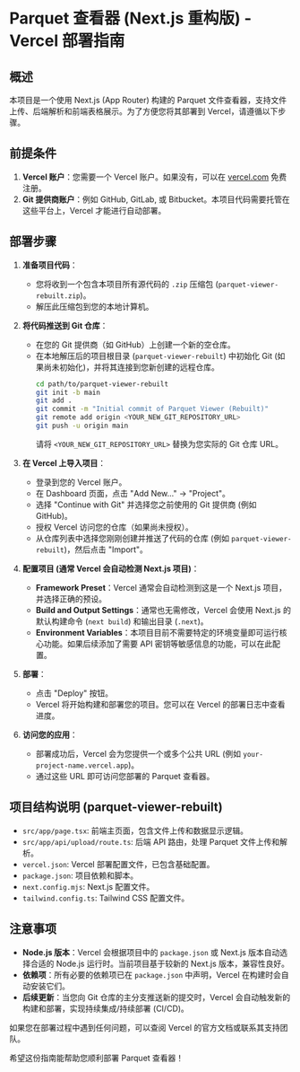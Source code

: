 # Parquet 查看器 (Next.js 重构版) - Vercel 部署指南

## 概述

本项目是一个使用 Next.js (App Router) 构建的 Parquet 文件查看器，支持文件上传、后端解析和前端表格展示。为了方便您将其部署到 Vercel，请遵循以下步骤。

## 前提条件

1.  **Vercel 账户**：您需要一个 Vercel 账户。如果没有，可以在 [vercel.com](https://vercel.com) 免费注册。
2.  **Git 提供商账户**：例如 GitHub, GitLab, 或 Bitbucket。本项目代码需要托管在这些平台上，Vercel 才能进行自动部署。

## 部署步骤

1.  **准备项目代码**：
    *   您将收到一个包含本项目所有源代码的 `.zip` 压缩包 (`parquet-viewer-rebuilt.zip`)。
    *   解压此压缩包到您的本地计算机。

2.  **将代码推送到 Git 仓库**：
    *   在您的 Git 提供商（如 GitHub）上创建一个新的空仓库。
    *   在本地解压后的项目根目录 (`parquet-viewer-rebuilt`) 中初始化 Git (如果尚未初始化)，并将其连接到您新创建的远程仓库。
        ```bash
        cd path/to/parquet-viewer-rebuilt
        git init -b main
        git add .
        git commit -m "Initial commit of Parquet Viewer (Rebuilt)"
        git remote add origin <YOUR_NEW_GIT_REPOSITORY_URL>
        git push -u origin main
        ```
        请将 `<YOUR_NEW_GIT_REPOSITORY_URL>` 替换为您实际的 Git 仓库 URL。

3.  **在 Vercel 上导入项目**：
    *   登录到您的 Vercel 账户。
    *   在 Dashboard 页面，点击 "Add New..." -> "Project"。
    *   选择 "Continue with Git" 并选择您之前使用的 Git 提供商 (例如 GitHub)。
    *   授权 Vercel 访问您的仓库（如果尚未授权）。
    *   从仓库列表中选择您刚刚创建并推送了代码的仓库 (例如 `parquet-viewer-rebuilt`)，然后点击 "Import"。

4.  **配置项目 (通常 Vercel 会自动检测 Next.js 项目)**：
    *   **Framework Preset**：Vercel 通常会自动检测到这是一个 Next.js 项目，并选择正确的预设。
    *   **Build and Output Settings**：通常也无需修改，Vercel 会使用 Next.js 的默认构建命令 (`next build`) 和输出目录 (`.next`)。
    *   **Environment Variables**：本项目目前不需要特定的环境变量即可运行核心功能。如果后续添加了需要 API 密钥等敏感信息的功能，可以在此配置。

5.  **部署**：
    *   点击 "Deploy" 按钮。
    *   Vercel 将开始构建和部署您的项目。您可以在 Vercel 的部署日志中查看进度。

6.  **访问您的应用**：
    *   部署成功后，Vercel 会为您提供一个或多个公共 URL (例如 `your-project-name.vercel.app`)。
    *   通过这些 URL 即可访问您部署的 Parquet 查看器。

## 项目结构说明 (parquet-viewer-rebuilt)

*   `src/app/page.tsx`: 前端主页面，包含文件上传和数据显示逻辑。
*   `src/app/api/upload/route.ts`: 后端 API 路由，处理 Parquet 文件上传和解析。
*   `vercel.json`: Vercel 部署配置文件，已包含基础配置。
*   `package.json`: 项目依赖和脚本。
*   `next.config.mjs`: Next.js 配置文件。
*   `tailwind.config.ts`: Tailwind CSS 配置文件。

## 注意事项

*   **Node.js 版本**：Vercel 会根据项目中的 `package.json` 或 Next.js 版本自动选择合适的 Node.js 运行时。当前项目基于较新的 Next.js 版本，兼容性良好。
*   **依赖项**：所有必要的依赖项已在 `package.json` 中声明，Vercel 在构建时会自动安装它们。
*   **后续更新**：当您向 Git 仓库的主分支推送新的提交时，Vercel 会自动触发新的构建和部署，实现持续集成/持续部署 (CI/CD)。

如果您在部署过程中遇到任何问题，可以查阅 Vercel 的官方文档或联系其支持团队。

希望这份指南能帮助您顺利部署 Parquet 查看器！

